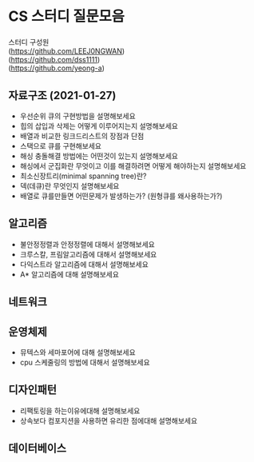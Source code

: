 # CS 스터디 질문모음
###
스터디 구성원  
(https://github.com/LEEJ0NGWAN)  
(https://github.com/dss1111)  
(https://github.com/yeong-a)  
## 자료구조 (2021-01-27)
* 우선순위 큐의 구현방법을 설명해보세요
* 힙의 삽입과 삭제는 어떻게 이루어지는지 설명해보세요
* 배열과 비교한 링크드리스트의 장점과 단점
* 스택으로 큐를 구현해보세요
* 해싱 충돌해결 방법에는 어떤것이 있는지 설명해보세요
* 해싱에서 군집화란 무엇이고 이를 해결하려면 어떻게 해야하는지 설명해보세요
* 최소신장트리(minimal spanning tree)란?
* 덱(데큐)란 무엇인지 설명해보세요
* 배열로 큐를만들면 어떤문제가 발생하는가? (원형큐를 왜사용하는가?)
## 알고리즘  
* 불안정정렬과 안정정렬에 대해서 설명해보세요
* 크루스칼, 프림알고리즘에 대해서 설명해보세요
* 다익스트라 알고리즘에 대해서 설명해보세요
* A* 알고리즘에 대해 설명해보세요
## 네트워크  
## 운영체제 
* 뮤텍스와 세마포어에 대해 설명해보세요
* cpu 스케줄링의 방법에 대해서 설명해보세요
## 디자인패턴
* 리팩토링을 하는이유에대해 설명해보세요
* 상속보다 컴포지션을 사용하면 유리한 점에대해 설명해보세요
## 데이터베이스  
